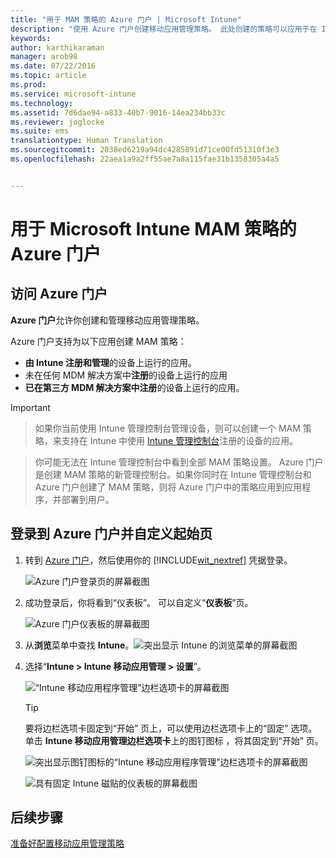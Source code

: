 ```yaml
---
title: "用于 MAM 策略的 Azure 门户 | Microsoft Intune"
description: "使用 Azure 门户创建移动应用管理策略。 此处创建的策略可以应用于在 Intune 中注册或未注册的设备。"
keywords: 
author: karthikaraman
manager: arob98
ms.date: 07/22/2016
ms.topic: article
ms.prod: 
ms.service: microsoft-intune
ms.technology: 
ms.assetid: 7d6dae94-a833-40b7-9016-14ea234bb33c
ms.reviewer: joglocke
ms.suite: ems
translationtype: Human Translation
ms.sourcegitcommit: 2038ed6219a94dc4285891d71ce00fd51310f3e3
ms.openlocfilehash: 22aea1a9a2ff55ae7a8a115fae31b1358305a4a5


---
```


# 用于 Microsoft Intune MAM 策略的 Azure 门户
## 访问 Azure 门户
**Azure 门户**允许你创建和管理移动应用管理策略。

Azure 门户支持为以下应用创建 MAM 策略：
- **由 Intune 注册和管理**的设备上运行的应用。
- 未在任何 MDM 解决方案中**注册**的设备上运行的应用
- **已在第三方 MDM 解决方案中注册**的设备上运行的应用。

>[!IMPORTANT]

> 如果你当前使用 Intune 管理控制台管理设备，则可以创建一个 MAM 策略，来支持在 Intune 中使用 [Intune 管理控制台](configure-and-deploy-mobile-application-management-policies-in-the-microsoft-intune-console.md)注册的设备的应用。

> 你可能无法在 Intune 管理控制台中看到全部 MAM 策略设置。 Azure 门户是创建 MAM 策略的新管理控制台。如果你同时在 Intune 管理控制台和 Azure 门户创建了 MAM 策略，则将 Azure 门户中的策略应用到应用程序，并部署到用户。

## 登录到 Azure 门户并自定义起始页

1.  转到 [Azure 门户](https://portal.azure.com)，然后使用你的 [!INCLUDE[wit_nextref](../includes/wit_nextref_md.md)] 凭据登录。

    ![Azure 门户登录页的屏幕截图](../media/AppManagement/AzurePortal_MAMSigninPage.png)

2.  成功登录后，你将看到“仪表板”。 可以自定义“**仪表板**”页。

    ![Azure 门户仪表板的屏幕截图](../media/AppManagement/AzurePortal_MAMStartboard_NoMAM.png)

3.  从**浏览**菜单中查找 **Intune**。![突出显示 Intune 的浏览菜单的屏幕截图](../media/AppManagement/AzurePortal_MAM_Browse_Intune.png)

4.  选择“**Intune > Intune 移动应用管理 > 设置**”。

    ![“Intune 移动应用程序管理”边栏选项卡的屏幕截图](../media/AppManagement/AzurePortal_MAM_Mainblade.png)

    > [!TIP]
    > 要将边栏选项卡固定到“开始”  页上，可以使用边栏选项卡上的“固定”  选项。  单击 **Intune 移动应用管理边栏选项卡**上的图钉图标 ，将其固定到“开始”  页。

    ![突出显示图钉图标的“Intune 移动应用程序管理”边栏选项卡的屏幕截图](../media/AppManagement/AzurePortal_MAM_PinBladeAction.png)

    ![具有固定 Intune 磁贴的仪表板的屏幕截图](../media/AppManagement/AzurePortal_MAM_Startboard_withMAM.png)
## 后续步骤
[准备好配置移动应用管理策略](get-ready-to-configure-mobile-app-management-policies-with-microsoft-intune.md)



<!--HONumber=Jul16_HO4-->


